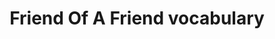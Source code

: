 ---
schema: default
title: Friend Of  A Friend vocabulary
notes: >-
  FOAF is a project devoted to linking people and information using the Web.
  Regardless of whether information is in people's heads, in physical or digital
  documents, or in the form of factual data, it can be linked. @en
organization: DataScientia Foundation
resources:
  - name: FOAF.UAN.owl
    url: >-
      http://git.knowdive.disi.unitn.it:8080/knowledge/LiveKnowledge/SREP/social_network/raw/master/FOAF.UAN.owl
    format: owl
    description: >-
      FOAF is a project devoted to linking people and information using the Web.
      Regardless of whether information is in people's heads, in physical or
      digital documents, or in the form of factual data, it can be linked. @en
    license: ''
    status: Active
    byteSize: '37.428'
    issued: '2014-01-14'
    language: ''
    modified: '17 December 2020, 01:29 (UTC+01:00)'
    OntologyEngineeringTool: Protégé
    ontologyLanguage: owl
    ontologySyntax: rdf
    example: ''
    ReferenceLKRepository: SREP
    referenceOntology: ''
    referenceDatasets: ''
distribution: foaf-owl
keyword: People
publisher: Dan Brickley
theme: Upper Level
versionNotes: No updates since 2014
landingPage: 'http://www.foaf-project.org/'
accessRigths: Public
creator: 'Libbly Miller, Dan Brickley'
hasVersion: Unknown
isVersionOf: Unknown
issued: '2014-01-14'
modified: '17 December 2020, 01:33 (UTC+01:00)'
language: ''
provenance: ''
page: 'http://xmlns.com/foaf/0.1/'
wasGeneratedBy: ''
versionInfo: version 0.99
formalityLevel: Teleontology
OntologyEngineeringMethodology: ''
acronym: foaf
CompetencyQuestion: ''
preferredNamespacePrefix: foaf
toDoList: To completely annotate.
namespacesGenerated: ''
namespacesReused: ''
datasetLevel: Knowledge level (L3-4)
spatialExtent: Unknown
temporalExtent: Unknown
---